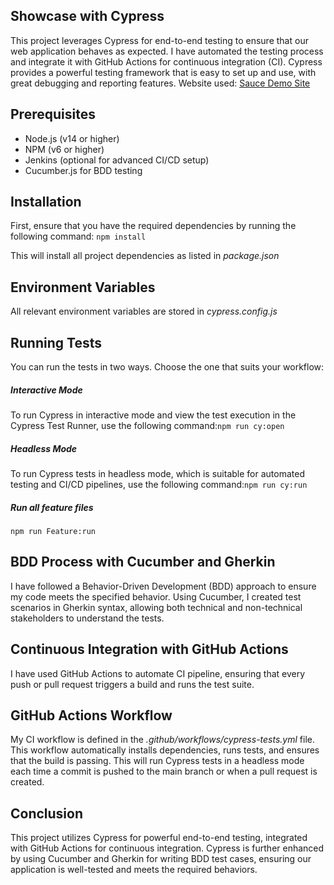 ## **Showcase with Cypress**

This project leverages Cypress for end-to-end testing to ensure that our web application behaves as expected. I have automated the testing process and integrate it with GitHub Actions for continuous integration (CI). Cypress provides a powerful testing framework that is easy to set up and use, with great debugging and reporting features. 
Website used: [Sauce Demo Site](https://www.saucedemo.com/ "Sauce Demo Site")

## Prerequisites

- Node.js (v14 or higher)
- NPM (v6 or higher)
- Jenkins (optional for advanced CI/CD setup)
- Cucumber.js for BDD testing

## Installation

First, ensure that you have the required dependencies by running the following 
command: `npm install`

This will install all project dependencies as listed in *package.json*

## Environment Variables

All relevant environment variables are stored in *cypress.config.js*

## Running Tests

You can run the tests in two ways. Choose the one that suits your workflow:

##### Interactive Mode
To run Cypress in interactive mode and view the test execution in the Cypress Test Runner, use the following 
command:`npm run cy:open`

##### Headless Mode
To run Cypress tests in headless mode, which is suitable for automated testing and CI/CD pipelines, use the following 
command:`npm run cy:run`

##### Run all feature files
`npm run Feature:run`

## BDD Process with Cucumber and Gherkin

I have followed a Behavior-Driven Development (BDD) approach to ensure my code meets the specified behavior. Using Cucumber, I created test scenarios in Gherkin syntax, allowing both technical and non-technical stakeholders to understand the tests.

## Continuous Integration with GitHub Actions

I have used GitHub Actions to automate CI pipeline, ensuring that every push or pull request triggers a build and runs the test suite.

## GitHub Actions Workflow

My CI workflow is defined in the *.github/workflows/cypress-tests.yml* file. This workflow automatically installs dependencies, runs tests, and ensures that the build is passing. This will run Cypress tests in a headless mode each time a commit is pushed to the main branch or when a pull request is created.

## Conclusion

This project utilizes Cypress for powerful end-to-end testing, integrated with GitHub Actions for continuous integration. Cypress is further enhanced by using Cucumber and Gherkin for writing BDD test cases, ensuring our application is well-tested and meets the required behaviors.


